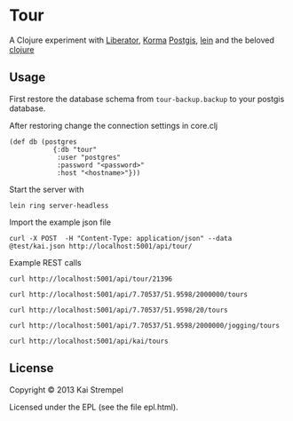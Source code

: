 # Tour

A Clojure experiment with [Liberator](http://clojure-liberator.github.io/liberator/), [Korma](http://sqlkorma.com/) [Postgis](http://postgis.net/), [lein](http://leiningen.org/) and the beloved [clojure](http://clojure.org/)

## Usage

First restore the database schema from ```tour-backup.backup``` to your postgis database. 

After restoring change the connection settings in core.clj

```
(def db (postgres 
           {:db "tour"
            :user "postgres" 
            :password "<password>"
            :host "<hostname>"}))
```

Start the server with

```
lein ring server-headless
```

Import the example json file

```
curl -X POST  -H "Content-Type: application/json" --data @test/kai.json http://localhost:5001/api/tour/
```
Example REST calls

```
curl http://localhost:5001/api/tour/21396

curl http://localhost:5001/api/7.70537/51.9598/2000000/tours

curl http://localhost:5001/api/7.70537/51.9598/20/tours

curl http://localhost:5001/api/7.70537/51.9598/2000000/jogging/tours

curl http://localhost:5001/api/kai/tours

```

## License

Copyright © 2013 Kai Strempel

Licensed under the EPL (see the file epl.html).
